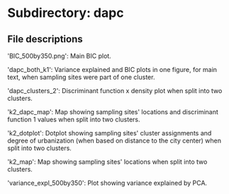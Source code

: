 # Subdirectory: dapc

## File descriptions

'BIC_500by350.png': Main BIC plot.

'dapc_both_k1': Variance explained and BIC plots in one figure, for main text, when sampling sites were part of one cluster.

'dapc_clusters_2': Discriminant function x density plot when split into two clusters.

'k2_dapc_map': Map showing sampling sites' locations and discriminant function 1 values when split into two clusters.

'k2_dotplot': Dotplot showing sampling sites' cluster assignments and degree of urbanization (when based on distance to the city center) when split into two clusters.

'k2_map': Map showing sampling sites' locations when split into two clusters.

'variance_expl_500by350': Plot showing variance explained by PCA.